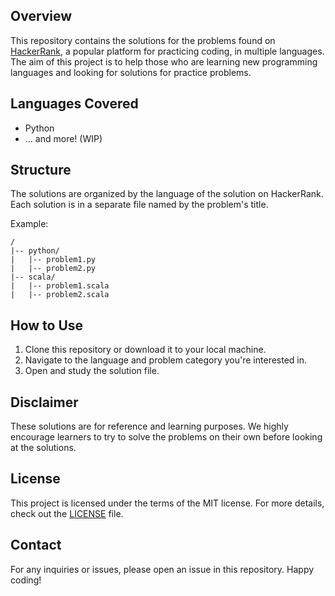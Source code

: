 ## Overview
This repository contains the solutions for the problems found on [HackerRank](https://www.hackerrank.com/), a popular platform for practicing coding, in multiple languages. The aim of this project is to help those who are learning new programming languages and looking for solutions for practice problems.

## Languages Covered
- Python
- ... and more! (WIP)

## Structure
The solutions are organized by the language of the solution on HackerRank. Each solution is in a separate file named by the problem's title.

Example:
```
/
|-- python/
|   |-- problem1.py
|   |-- problem2.py
|-- scala/
|   |-- problem1.scala
|   |-- problem2.scala
```

## How to Use
1. Clone this repository or download it to your local machine.
2. Navigate to the language and problem category you're interested in.
3. Open and study the solution file.

## Disclaimer
These solutions are for reference and learning purposes. We highly encourage learners to try to solve the problems on their own before looking at the solutions.

## License
This project is licensed under the terms of the MIT license. For more details, check out the [LICENSE](LICENSE) file.

## Contact
For any inquiries or issues, please open an issue in this repository. Happy coding!



